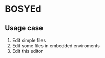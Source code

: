 # BOSYEd
## Usage case
1. Edit simple files
2. Edit some files in embedded enviroments
3. Edit this editor